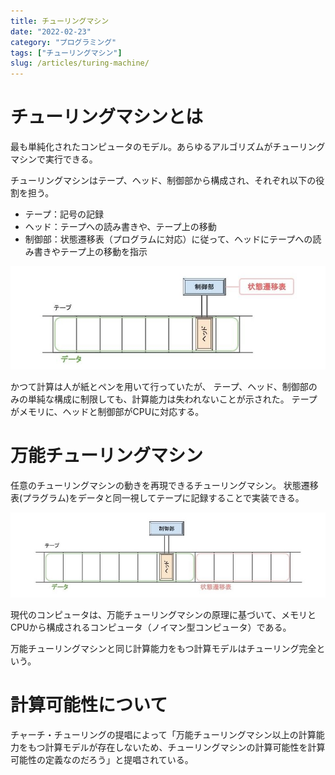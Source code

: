 ```yaml
---
title: チューリングマシン
date: "2022-02-23"
category: "プログラミング"
tags: ["チューリングマシン"]
slug: /articles/turing-machine/
---
```



# チューリングマシンとは
最も単純化されたコンピュータのモデル。あらゆるアルゴリズムがチューリングマシンで実行できる。

チューリングマシンはテープ、ヘッド、制御部から構成され、それぞれ以下の役割を担う。
+ テープ：記号の記録
+ ヘッド：テープへの読み書きや、テープ上の移動
+ 制御部：状態遷移表（プログラムに対応）に従って、ヘッドにテープへの読み書きやテープ上の移動を指示

![チューリングマシン](./turing-machine.jpg)

かつて計算は人が紙とペンを用いて行っていたが、
テープ、ヘッド、制御部のみの単純な構成に制限しても、計算能力は失われないことが示された。
テープがメモリに、ヘッドと制御部がCPUに対応する。

# 万能チューリングマシン
任意のチューリングマシンの動きを再現できるチューリングマシン。
状態遷移表(プラグラム)をデータと同一視してテープに記録することで実装できる。

![チューリングマシン](./universal-turing-machine.jpg)

現代のコンピュータは、万能チューリングマシンの原理に基づいて、メモリとCPUから構成されるコンピュータ（ノイマン型コンピュータ）である。

万能チューリングマシンと同じ計算能力をもつ計算モデルはチューリング完全という。

# 計算可能性について
チャーチ・チューリングの提唱によって「万能チューリングマシン以上の計算能力をもつ計算モデルが存在しないため、チューリングマシンの計算可能性を計算可能性の定義なのだろう」と提唱されている。